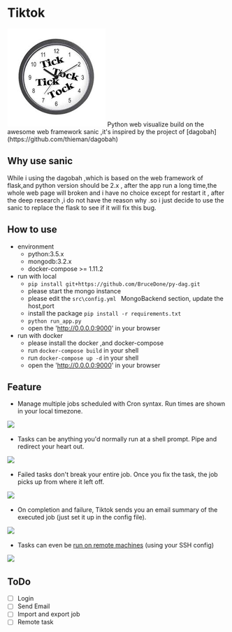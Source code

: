 # Tiktok
<img src="imgs/tiktok.jpeg" >
Python web visualize build on the awesome web framework sanic ,it's inspired by the project of [dagobah](https://github.com/thieman/dagobah)


## Why use sanic 
While i using the dagobah ,which is based on the web framework of flask,and python version should be 2.x , after the app run a long time,the whole web page will broken and i have no choice except for restart it , after the deep research ,i do not have the reason why .so i just decide to use the sanic to replace the flask to see if it will fix this bug.


## How to use 
* environment
    * python:3.5.x
    * mongodb:3.2.x
    * docker-compose >= 1.11.2
* run with local
    * `pip install git+https://github.com/BruceDone/py-dag.git`
    * please start the mongo instance 
    * please edit the `src\config.yml ` MongoBackend section, update the host,port 
    * install the package `pip install -r requirements.txt`
    * `python run_app.py`
    * open the 'http://0.0.0.0:9000' in your browser 
* run with docker
    * please install the docker ,and docker-compose 
    * run `docker-compose build` in your shell 
    * run `docker-compose up -d` in your shell
    * open the 'http://0.0.0.0:9000' in your browser 

## Feature

* Manage multiple jobs scheduled with Cron syntax. Run times are shown in your local timezone.

<img src="http://i.imgur.com/PjPQedn.png" height="400">

* Tasks can be anything you'd normally run at a shell prompt. Pipe and redirect your heart out.

<img src="http://i.imgur.com/mWuQopx.png" height="400">

* Failed tasks don't break your entire job. Once you fix the task, the job picks up from where it left off.

<img src="http://i.imgur.com/u2vDre2.png" height="400">

* On completion and failure, Tiktok sends you an email summary of the executed job (just set it up in the config file).

<img src="http://i.imgur.com/yN6LUUZ.png" height="400">

* Tasks can even be [run on remote machines](https://github.com/thieman/dagobah/wiki/Adding-and-using-remote-hosts-in-Dagobah) (using your SSH config)
<img src="http://i.imgur.com/3sNjJiz.png" height="200">


## ToDo
- [ ] Login
- [ ] Send Email 
- [ ] Import and export job
- [ ] Remote task